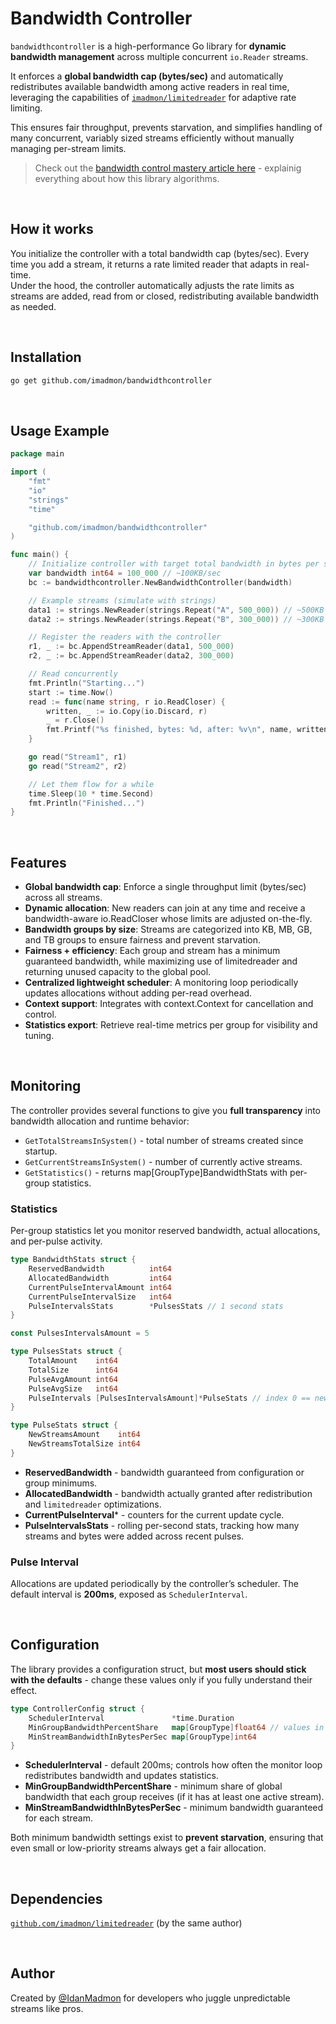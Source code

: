 # Bandwidth Controller

`bandwidthcontroller` is a high-performance Go library for **dynamic bandwidth management** across multiple concurrent `io.Reader` streams.

It enforces a **global bandwidth cap (bytes/sec)** and automatically redistributes available bandwidth among active readers in real time, leveraging the capabilities of [`imadmon/limitedreader`](https://github.com/imadmon/limitedreader) for adaptive rate limiting.

This ensures fair throughput, prevents starvation, and simplifies handling of many concurrent, variably sized streams efficiently without manually managing per-stream limits.

> Check out the [bandwidth control mastery article here](https://github.com/imadmon/bandwidthcontroller) - explainig everything about how this library algorithms.

</br>

## How it works
You initialize the controller with a total bandwidth cap (bytes/sec). Every time you add a stream, it returns a rate limited reader that adapts in real-time.</br>
Under the hood, the controller automatically adjusts the rate limits as streams are added, read from or closed, redistributing available bandwidth as needed.

</br>

## Installation

``` Bash
go get github.com/imadmon/bandwidthcontroller
```

</br>

## Usage Example

``` Go
package main

import (
	"fmt"
	"io"
	"strings"
	"time"

	"github.com/imadmon/bandwidthcontroller"
)

func main() {
	// Initialize controller with target total bandwidth in bytes per second
	var bandwidth int64 = 100_000 // ~100KB/sec
	bc := bandwidthcontroller.NewBandwidthController(bandwidth)

	// Example streams (simulate with strings)
	data1 := strings.NewReader(strings.Repeat("A", 500_000)) // ~500KB
	data2 := strings.NewReader(strings.Repeat("B", 300_000)) // ~300KB

	// Register the readers with the controller
	r1, _ := bc.AppendStreamReader(data1, 500_000)
	r2, _ := bc.AppendStreamReader(data2, 300_000)

	// Read concurrently
	fmt.Println("Starting...")
	start := time.Now()
	read := func(name string, r io.ReadCloser) {
		written, _ := io.Copy(io.Discard, r)
		_ = r.Close()
		fmt.Printf("%s finished, bytes: %d, after: %v\n", name, written, time.Since(start))
	}

	go read("Stream1", r1)
	go read("Stream2", r2)

	// Let them flow for a while
	time.Sleep(10 * time.Second)
	fmt.Println("Finished...")
}
```

</br>

## Features

- **Global bandwidth cap**: Enforce a single throughput limit (bytes/sec) across all streams.
- **Dynamic allocation**: New readers can join at any time and receive a bandwidth-aware io.ReadCloser whose limits are adjusted on-the-fly.
- **Bandwidth groups by size**: Streams are categorized into KB, MB, GB, and TB groups to ensure fairness and prevent starvation.
- **Fairness + efficiency**: Each group and stream has a minimum guaranteed bandwidth, while maximizing use of limitedreader and returning unused capacity to the global pool.
- **Centralized lightweight scheduler**: A monitoring loop periodically updates allocations without adding per-read overhead.
- **Context support**: Integrates with context.Context for cancellation and control.
- **Statistics export**: Retrieve real-time metrics per group for visibility and tuning.

</br>

## Monitoring

The controller provides several functions to give you **full transparency** into bandwidth allocation and runtime behavior:

- `GetTotalStreamsInSystem()` - total number of streams created since startup.
- `GetCurrentStreamsInSystem()` - number of currently active streams.
- `GetStatistics()` - returns map[GroupType]BandwidthStats with per-group statistics.

### Statistics

Per-group statistics let you monitor reserved bandwidth, actual allocations, and per-pulse activity.
```Go
type BandwidthStats struct {
    ReservedBandwidth          int64
    AllocatedBandwidth         int64
    CurrentPulseIntervalAmount int64
    CurrentPulseIntervalSize   int64
    PulseIntervalsStats        *PulsesStats // 1 second stats
}

const PulsesIntervalsAmount = 5

type PulsesStats struct {
    TotalAmount    int64
    TotalSize      int64
    PulseAvgAmount int64
    PulseAvgSize   int64
    PulseIntervals [PulsesIntervalsAmount]*PulseStats // index 0 == newest
}

type PulseStats struct {
    NewStreamsAmount    int64
    NewStreamsTotalSize int64
}
```
- **ReservedBandwidth** - bandwidth guaranteed from configuration or group minimums.
- **AllocatedBandwidth** - bandwidth actually granted after redistribution and `limitedreader` optimizations.
- **CurrentPulseInterval*** - counters for the current update cycle.
- **PulseIntervalsStats** - rolling per-second stats, tracking how many streams and bytes were added across recent pulses.

### Pulse Interval

Allocations are updated periodically by the controller’s scheduler. The default interval is **200ms**, exposed as `SchedulerInterval`.

</br>

## Configuration

The library provides a configuration struct, but **most users should stick with the defaults** - change these values only if you fully understand their effect.


``` Go
type ControllerConfig struct {
    SchedulerInterval               *time.Duration
    MinGroupBandwidthPercentShare   map[GroupType]float64 // values in [0.01, 1.00]
    MinStreamBandwidthInBytesPerSec map[GroupType]int64
}
```

- **SchedulerInterval** - default 200ms; controls how often the monitor loop redistributes bandwidth and updates statistics.
- **MinGroupBandwidthPercentShare** - minimum share of global bandwidth that each group receives (if it has at least one active stream).
- **MinStreamBandwidthInBytesPerSec** - minimum bandwidth guaranteed for each stream.

Both minimum bandwidth settings exist to **prevent starvation**, ensuring that even small or low-priority streams always get a fair allocation.

</br>

## Dependencies

[`github.com/imadmon/limitedreader`](https://github.com/imadmon/limitedreader) (by the same author)

</br>

## Author

Created by [@IdanMadmon](https://github.com/imadmon) for developers who juggle unpredictable streams like pros.
